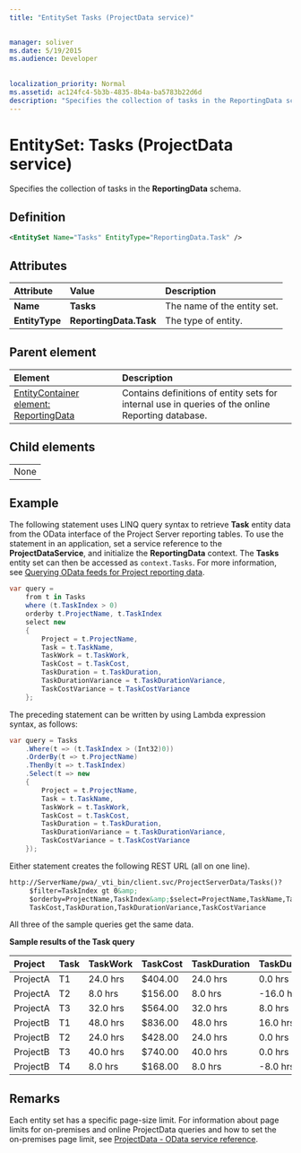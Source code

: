```yaml
---
title: "EntitySet Tasks (ProjectData service)"

 
manager: soliver
ms.date: 5/19/2015
ms.audience: Developer
 
 
localization_priority: Normal
ms.assetid: ac124fc4-5b3b-4835-8b4a-ba5783b22d6d
description: "Specifies the collection of tasks in the ReportingData schema."
---
```


# EntitySet: Tasks (ProjectData service)

Specifies the collection of tasks in the **ReportingData** schema. 
  
## Definition

```XML
<EntitySet Name="Tasks" EntityType="ReportingData.Task" />

```

## Attributes

|**Attribute**|**Value**|**Description**|
|:-----|:-----|:-----|
|**Name** <br/> |**Tasks** <br/> |The name of the entity set.  <br/> |
|**EntityType** <br/> |**ReportingData.Task** <br/> |The type of entity.  <br/> |
   
## Parent element

|**Element**|**Description**|
|:-----|:-----|
|[EntityContainer element: ReportingData](entitycontainer-reportingdata-projectdata-service.md) <br/> |Contains definitions of entity sets for internal use in queries of the online Reporting database.  <br/> |
   
## Child elements

||
|:-----|
|None |
   
## Example

The following statement uses LINQ query syntax to retrieve **Task** entity data from the OData interface of the Project Server reporting tables. To use the statement in an application, set a service reference to the **ProjectDataService**, and initialize the **ReportingData** context. The **Tasks** entity set can then be accessed as  `context.Tasks`. For more information, see [Querying OData feeds for Project reporting data](querying-odata-feeds-for-project-reporting-data.md).
  
```cs
var query =
    from t in Tasks
    where (t.TaskIndex > 0)
    orderby t.ProjectName, t.TaskIndex
    select new
    {
        Project = t.ProjectName,
        Task = t.TaskName,
        TaskWork = t.TaskWork,
        TaskCost = t.TaskCost,
        TaskDuration = t.TaskDuration,
        TaskDurationVariance = t.TaskDurationVariance,
        TaskCostVariance = t.TaskCostVariance
    };
```

The preceding statement can be written by using Lambda expression syntax, as follows:
  
```cs
var query = Tasks
    .Where(t => (t.TaskIndex > (Int32)0))
    .OrderBy(t => t.ProjectName)
    .ThenBy(t => t.TaskIndex)
    .Select(t => new
    {
        Project = t.ProjectName,
        Task = t.TaskName,
        TaskWork = t.TaskWork,
        TaskCost = t.TaskCost,
        TaskDuration = t.TaskDuration,
        TaskDurationVariance = t.TaskDurationVariance,
        TaskCostVariance = t.TaskCostVariance
    });
```

Either statement creates the following REST URL (all on one line).
  
```HTML
http://ServerName/pwa/_vti_bin/client.svc/ProjectServerData/Tasks()?
     $filter=TaskIndex gt 0&amp;
     $orderby=ProjectName,TaskIndex&amp;$select=ProjectName,TaskName,TaskWork,
     TaskCost,TaskDuration,TaskDurationVariance,TaskCostVariance
```

All three of the sample queries get the same data.
  
**Sample results of the Task query**

|**Project**|**Task**|**TaskWork**|**TaskCost**|**TaskDuration**|**TaskDurationVariance**|**TaskCostVariance**|
|:-----|:-----|:-----|:-----|:-----|:-----|:-----|
|ProjectA  <br/> |T1  <br/> |24.0 hrs  <br/> |$404.00  <br/> |24.0 hrs  <br/> |0.0 hrs  <br/> |$0.00  <br/> |
|ProjectA  <br/> |T2  <br/> |8.0 hrs  <br/> |$156.00  <br/> |8.0 hrs  <br/> |-16.0 hrs  <br/> |-$272.00  <br/> |
|ProjectA  <br/> |T3  <br/> |32.0 hrs  <br/> |$564.00  <br/> |32.0 hrs  <br/> |8.0 hrs  <br/> |$136.00  <br/> |
|ProjectB  <br/> |T1  <br/> |48.0 hrs  <br/> |$836.00  <br/> |48.0 hrs  <br/> |16.0 hrs  <br/> |$272.00  <br/> |
|ProjectB  <br/> |T2  <br/> |24.0 hrs  <br/> |$428.00  <br/> |24.0 hrs  <br/> |0.0 hrs  <br/> |$0.00  <br/> |
|ProjectB  <br/> |T3  <br/> |40.0 hrs  <br/> |$740.00  <br/> |40.0 hrs  <br/> |0.0 hrs  <br/> |$0.00  <br/> |
|ProjectB  <br/> |T4  <br/> |8.0 hrs  <br/> |$168.00  <br/> |8.0 hrs  <br/> |-8.0 hrs  <br/> |-$168.00  <br/> |
   
## Remarks

Each entity set has a specific page-size limit. For information about page limits for on-premises and online ProjectData queries and how to set the on-premises page limit, see [ProjectData - OData service reference](projectdataproject-odata-service-reference.md).
  

